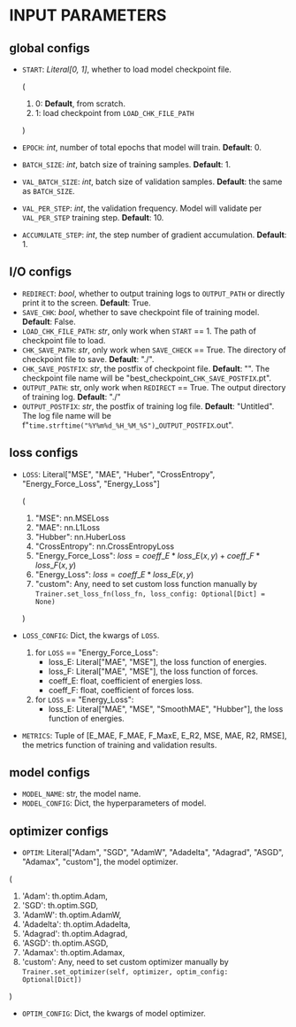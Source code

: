 # INPUT PARAMETERS

## global configs
* `START`: _Literal[0, 1]_, whether to load model checkpoint file.

  (
  1. 0: **Default**, from scratch.                
  2. 1: load checkpoint from `LOAD_CHK_FILE_PATH`
  
  )
* `EPOCH`: _int_, number of total epochs that model will train. **Default**: 0.
* `BATCH_SIZE`: _int_, batch size of training samples. **Default**: 1.
* `VAL_BATCH_SIZE`: _int_, batch size of validation samples. **Default**: the same as `BATCH_SIZE`.
* `VAL_PER_STEP`: _int_, the validation frequency. Model will validate per `VAL_PER_STEP` training step. **Default**: 10.
* `ACCUMULATE_STEP`: _int_, the step number of gradient accumulation. **Default**: 1.

## I/O configs
* `REDIRECT`: _bool_, whether to output training logs to `OUTPUT_PATH` or directly print it to the screen. **Default**: True.
* `SAVE_CHK`: _bool_, whether to save checkpoint file of training model. **Default**: False.
* `LOAD_CHK_FILE_PATH`: _str_, only work when `START` == 1. The path of checkpoint file to load.
* `CHK_SAVE_PATH`: _str_, only work when `SAVE_CHECK` == True. The directory of checkpoint file to save. **Default**: "./".
* `CHK_SAVE_POSTFIX`: _str_, the postfix of checkpoint file. **Default**: "". 
The checkpoint file name will be "best_checkpoint_`CHK_SAVE_POSTFIX`.pt".
* `OUTPUT_PATH`: str, only work when `REDIRECT` == True. The output directory of training log. **Default**: "./"
* `OUTPUT_POSTFIX`: _str_, the postfix of training log file. **Default**: "Untitled". 
The log file name will be f"`time.strftime("%Y%m%d_%H_%M_%S")`_`OUTPUT_POSTFIX`.out".

## loss configs
* `LOSS`: Literal["MSE", "MAE", "Huber", "CrossEntropy", "Energy_Force_Loss", "Energy_Loss"]
  
  (
  1. "MSE": nn.MSELoss
  2. "MAE": nn.L1Loss
  3. "Hubber": nn.HuberLoss
  4. "CrossEntropy": nn.CrossEntropyLoss 
  5. "Energy_Force_Loss": $loss = coeff\_E * loss\_E(x, y) + coeff\_F * loss\_F(x, y)$
  6. "Energy_Loss": $loss = coeff\_E * loss\_E(x, y)$
  7. "custom": Any, need to set custom loss function manually by `Trainer.set_loss_fn(loss_fn, loss_config: Optional[Dict] = None)`
     
  )
* `LOSS_CONFIG`: Dict, the kwargs of `LOSS`.
  1. for `LOSS` == "Energy_Force_Loss": 
     * loss_E: Literal["MAE", "MSE"], the loss function of energies.
     * loss_F: Literal["MAE", "MSE"], the loss function of forces.
     * coeff_E: float, coefficient of energies loss.
     * coeff_F: float, coefficient of forces loss.
  2. for `LOSS` == "Energy_Loss":
     * loss_E: Literal["MAE", "MSE", "SmoothMAE", "Hubber"], the loss function of energies.
       
* `METRICS`: Tuple of [E_MAE, F_MAE, F_MaxE, E_R2, MSE, MAE, R2, RMSE], the metrics function of training and validation results.

## model configs
* `MODEL_NAME`: str, the model name.
* `MODEL_CONFIG`: Dict, the hyperparameters of model.

## optimizer configs
* `OPTIM`: Literal["Adam", "SGD", "AdamW", "Adadelta", "Adagrad", "ASGD", "Adamax", "custom"], the model optimizer.

(
  1. 'Adam': th.optim.Adam, 
  2. 'SGD': th.optim.SGD, 
  3. 'AdamW': th.optim.AdamW, 
  4. 'Adadelta': th.optim.Adadelta,
  5. 'Adagrad': th.optim.Adagrad, 
  6. 'ASGD': th.optim.ASGD, 
  7. 'Adamax': th.optim.Adamax, 
  8. 'custom': Any, need to set custom optimizer manually by `Trainer.set_optimizer(self, optimizer, optim_config: Optional[Dict])`

)
* `OPTIM_CONFIG`: Dict, the kwargs of model optimizer.

